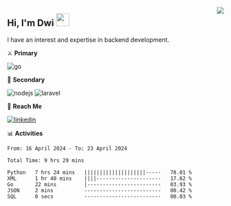 [<img src="https://komarev.com/ghpvc/?username=masred&color=green&style=flat-square&label=Profile+Views" align="right">](github.com/masred)

## Hi, I'm Dwi <img src="https://raw.githubusercontent.com/MartinHeinz/MartinHeinz/master/wave.gif" width="30px">

I have an interest and expertise in backend development.

⚔️ **Primary**

![go](https://img.shields.io/badge/---?logo=go&label=Golang&style=social)

🔪 **Secondary**

![nodejs](https://img.shields.io/badge/---?logo=node.js&label=Node.js&style=social&logoColor=green)
![laravel](https://img.shields.io/badge/---?logo=laravel&label=Laravel&style=social)

🔗 **Reach Me**

[![linkedin](https://img.shields.io/badge/---?logo=linkedin&label=LinkedIn&style=social)](https://linkedin.com/in/dwifitriyanto)

📊 **Activities**

<!--START_SECTION:waka-->

```all_time
From: 16 April 2024 - To: 23 April 2024

Total Time: 9 hrs 29 mins

Python   7 hrs 24 mins   ||||||||||||||||||||-----   78.01 %
XML      1 hr 40 mins    ||||---------------------   17.62 %
Go       22 mins         |------------------------   03.93 %
JSON     2 mins          -------------------------   00.42 %
SQL      0 secs          -------------------------   00.03 %
```

<!--END_SECTION:waka-->
